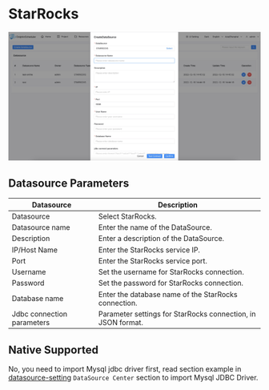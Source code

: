 # StarRocks

![starrocks](../../../../img/new_ui/dev/datasource/starrocks.png)

## Datasource Parameters

|       **Datasource**       |                       **Description**                        |
|----------------------------|--------------------------------------------------------------|
| Datasource                 | Select StarRocks.                                            |
| Datasource name            | Enter the name of the DataSource.                            |
| Description                | Enter a description of the DataSource.                       |
| IP/Host Name               | Enter the StarRocks service IP.                              |
| Port                       | Enter the StarRocks service port.                            |
| Username                   | Set the username for StarRocks connection.                   |
| Password                   | Set the password for StarRocks connection.                   |
| Database name              | Enter the database name of the StarRocks connection.         |
| Jdbc connection parameters | Parameter settings for StarRocks connection, in JSON format. |

## Native Supported

No, you need to import Mysql jdbc driver first, read section example in [datasource-setting](../howto/datasource-setting.md) `DataSource Center` section to import Mysql JDBC Driver.

